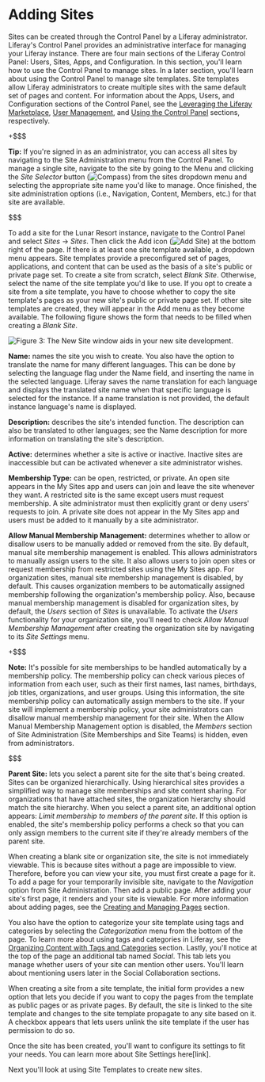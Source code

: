 # Adding Sites [](id=adding-sites)

Sites can be created through the Control Panel by a Liferay administrator.
Liferay's Control Panel provides an administrative interface for managing your
Liferay instance. There are four main sections of the Liferay Control Panel:
Users, Sites, Apps, and Configuration. In this section, you'll learn how to use
the Control Panel to manage sites. In a later section, you'll learn about using
the Control Panel to manage site templates. Site templates allow Liferay
administrators to create multiple sites with the same default set of pages and
content. For information about the Apps, Users, and Configuration sections of
the Control Panel, see the
[Leveraging the Liferay Marketplace](/discover/portal/-/knowledge_base/7-1/leveraging-the-liferay-marketplace),
[User Management](/discover/portal/-/knowledge_base/7-1/user-management), and
[Using the Control Panel](/discover/portal/-/knowledge_base/7-1/using-the-control-panel)
sections, respectively.

<!-- TODO: Replace links above, when available -Cody -->

+$$$

**Tip:** If you're signed in as an administrator, you can access all sites by
navigating to the Site Administration menu from the Control Panel. To manage a
single site, navigate to the site by going to the Menu and clicking the *Site
Selector* button (![Compass](../../../images/icon-compass.png)) from the sites
dropdown menu and selecting the appropriate site name you'd like to manage. Once
finished, the site administration options (i.e., Navigation, Content, Members,
etc.) for that site are available.

$$$

To add a site for the Lunar Resort instance, navigate to the Control Panel and
select *Sites* &rarr; *Sites*. Then click the Add icon
(![Add Site](../../../images/icon-add.png)) at the bottom right of the page. If
there is at least one site template available, a dropdown menu appears. Site
templates provide a preconfigured set of pages, applications, and content that
can be used as the basis of a site's public or private page set. To create a
site from scratch, select *Blank Site*. Otherwise, select the name of the site
template you'd like to use. If you opt to create a site from a site template,
you have to choose whether to copy the site template's pages as your new site's
public or private page set. If other site templates are created, they will
appear in the Add menu as they become available. The following figure shows the
form that needs to be filled when creating a *Blank Site*.

![Figure 3: The New Site window aids in your new site development.](../../../images/add-site-screen.png)

**Name:** names the site you wish to create. You also have the option to
translate the name for many different languages. This can be done by selecting
the language flag under the Name field, and inserting the name in the selected
language. Liferay saves the name translation for each language and displays the
translated site name when that specific language is selected for the instance.
If a name translation is not provided, the default instance language's name is
displayed.

**Description:** describes the site's intended function. The description can
also be translated to other languages; see the Name description for more
information on translating the site's description.

**Active:** determines whether a site is active or inactive. Inactive sites are
inaccessible but can be activated whenever a site administrator wishes.

**Membership Type:** can be open, restricted, or private. An open site appears
in the My Sites app and users can join and leave the site whenever they want. A
restricted site is the same except users must request membership. A site
administrator must then explicitly grant or deny users' requests to join. A
private site does not appear in the My Sites app and users must be added to it
manually by a site administrator.

**Allow Manual Membership Management:** determines whether to allow or disallow
users to be manually added or removed from the site. By default, manual site
membership management is enabled. This allows administrators to manually assign
users to the site. It also allows users to join open sites or request membership
from restricted sites using the My Sites app. For organization sites, manual
site membership management is disabled, by default. This causes organization
members to be automatically assigned membership following the organization's
membership policy. Also, because manual membership management is disabled for
organization sites, by default, the *Users* section of *Sites* is unavailable.
To activate the *Users* functionality for your organization site, you'll need to
check *Allow Manual Membership Management* after creating the organization site
by navigating to its *Site Settings* menu.

+$$$

**Note:** It's possible for site memberships to be handled automatically by a
membership policy. The membership policy can check various pieces of information
from each user, such as their first names, last names, birthdays, job titles,
organizations, and user groups. Using this information, the site membership
policy can automatically assign members to the site. If your site will implement
a membership policy, your site administrators can disallow manual membership
management for their site. When the Allow Manual Membership Management option is
disabled, the *Members* section of Site Administration (Site Memberships and
Site Teams) is hidden, even from administrators.

$$$

**Parent Site:** lets you select a parent site for the site that's being
created. Sites can be organized hierarchically. Using hierarchical sites
provides a simplified way to manage site memberships and site content sharing.
For organizations that have attached sites, the organization hierarchy should
match the site hierarchy. When you select a parent site, an additional option
appears: *Limit membership to members of the parent site*. If this option is
enabled, the site's membership policy performs a check so that you can only
assign members to the current site if they're already members of the parent
site.

When creating a blank site or organization site, the site is not immediately
viewable. This is because sites without a
page are impossible to view. Therefore, before you can view your site, you must
first create a page for it. To add a page for your temporarily invisible site,
navigate to the *Navigation* option from Site Administration. Then add a public
page. After adding your site's first page, it renders and your site is viewable.
For more information about adding pages, see the
[Creating and Managing Pages](/discover/portal/-/knowledge_base/7-0/creating-and-managing-pages)
section.

You also have the option to categorize your site template using tags and
categories by selecting the *Categorization* menu from the bottom of the page.
To learn more about using tags and categories in Liferay, see the 
[Organizing Content with Tags and Categories](/discover/portal/-/knowledge_base/7-0/organizing-content-with-tags-and-categories)
section. Lastly, you'll notice at the top of the page an additional tab named
*Social*. This tab lets you manage whether users of your site can mention other
users. You'll learn about mentioning users later in the Social Collaboration
sections.

When creating a site from a site template, the initial form provides a new
option that lets you decide if you want to copy the pages from the template as
public pages or as private pages. By default, the site is linked to the site
template and changes to the site template propagate to any site based on it. A
checkbox appears that lets users unlink the site template if the user has
permission to do so.

Once the site has been created, you'll want to configure its settings to fit
your needs. You can learn more about Site Settings here[link].

Next you'll look at using Site Templates to create new sites.
